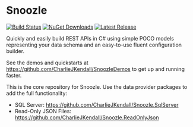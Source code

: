 # Snoozle

[![Build Status](https://dev.azure.com/charliejkendall/Snoozle/_apis/build/status/CharlieJKendall.Snoozle?branchName=master)](https://dev.azure.com/charliejkendall/Snoozle/_build/latest?definitionId=1&branchName=master) 
[![NuGet Downloads](https://img.shields.io/nuget/dt/Snoozle)](https://www.nuget.org/packages/Snoozle)
[![Latest Release](https://img.shields.io/github/v/release/charliejkendall/snoozle)](https://github.com/CharlieJKendall/Snoozle/releases/latest)

Quickly and easily build REST APIs in C# using simple POCO models representing your data schema and an easy-to-use fluent configuration builder.

See the demos and quickstarts at https://github.com/CharlieJKendall/SnoozleDemos to get up and running faster.

This is the core repository for Snoozle. Use the data provider packages to add the full functionality:

- SQL Server: https://github.com/CharlieJKendall/Snoozle.SqlServer
- Read-Only JSON Files: https://github.com/CharlieJKendall/Snoozle.ReadOnlyJson
